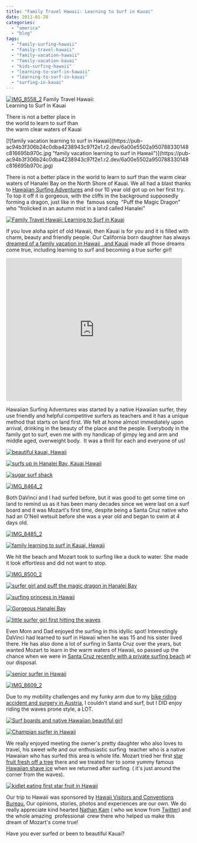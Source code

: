 ```yaml
---
title: "Family Travel Hawaii: Learning to Surf in Kauai"
date: 2011-01-28
categories: 
  - "america"
  - "blog"
tags: 
  - "family-surfing-hawaii"
  - "family-travel-hawaii"
  - "family-vacation-hawaii"
  - "family-vacation-kauai"
  - "kids-surfing-hawaii"
  - "learning-to-surf-in-hawaii"
  - "learning-to-surf-in-kauai"
  - "surfing-in-kauai"
---
```


 [![IMG_8558_2](https://pub-ac94b3f306b24c0dba4238943c97f2e1.r2.dev/6a00e5502a950788330147e20e580f970b.jpg "IMG_8558_2")](https://pub-ac94b3f306b24c0dba4238943c97f2e1.r2.dev/6a00e5502a950788330147e20e580f970b.jpg) Family Travel Hawaii:  
Learning to Surf in Kauai

There is not a better place in  
the world to learn to surf than  
the warm clear waters of Kauai

<!--more--> [![family vacation learning to surf in Hawaii](https://pub-ac94b3f306b24c0dba4238943c97f2e1.r2.dev/6a00e5502a950788330148c816695b970c.jpg "family vacation learning to surf in Hawaii")](https://pub-ac94b3f306b24c0dba4238943c97f2e1.r2.dev/6a00e5502a950788330148c816695b970c.jpg)

There is not a better place in the world to learn to surf than the warm clear waters of Hanalei Bay on the North Shore of Kauai. We all had a blast thanks to [Hawaiian Surfing Adventures](http://www.hawaiiansurfingadventures.com/ "Hawaiian Surfing adventures") and our 10 year old got up on her first try. To top it off it is gorgeous, with the cliffs in the background supposedly forming a dragon, just like in the  famous song  "Puff the Magic Dragon" who "frolicked in an autumn mist in a land called Hanalei"

[![ Family Travel Hawaii: Learning to Surf in Kauai](https://pub-ac94b3f306b24c0dba4238943c97f2e1.r2.dev/6a00e5502a950788330147e20de398970b.jpg " Family Travel Hawaii: Learning to Surf in Kauai")](https://pub-ac94b3f306b24c0dba4238943c97f2e1.r2.dev/6a00e5502a950788330147e20de398970b.jpg)

If you love aloha spirt of old Hawaii, then Kauai is for you and it is filled with charm, beauty and friendly people. Our California born daughter has always [dreamed of a family vacation in Hawaii , and Kauai](http://soultravelers3new.local/2010/10/family-travel-kauai-hawaii-photo-luau-hawaiin-culture-napali-coast-sail-best-for-kids.html "dream of a family vacation in Hawaii and Kauai") made all those dreams come true, including learning to surf and becoming a true surfer girl!

<iframe class="youtube-player" frameborder="0" height="390" src="http://www.youtube.com/embed/UFvebMenG2I" title="YouTube video player" type="text/html" width="480"></iframe>

Hawaiian Surfing Adventures was started by a native Hawaiian surfer, they use friendly and helpful competitive surfers as teachers and it has a unique method that starts on land first. We felt at home almost immediately upon arrival, drinking in the beauty of the place and the people. Everybody in the family got to surf, even me with my handicap of gimpy leg and arm and middle aged, overweight body.  It was a thrill for each and everyone of us!

[](https://pub-ac94b3f306b24c0dba4238943c97f2e1.r2.dev/6a00e5502a950788330147e20e6e0a970b-300x208-1.jpg)[![beautiful kauai, Hawaii](https://pub-ac94b3f306b24c0dba4238943c97f2e1.r2.dev/6a00e5502a950788330148c81738dc970c.jpg "beautiful kauai, Hawaii")](https://pub-ac94b3f306b24c0dba4238943c97f2e1.r2.dev/6a00e5502a950788330148c81738dc970c-150x150-1.jpg)  
  
  

[![surfs up in Hanalei Bay, Kauai Hawaii](https://pub-ac94b3f306b24c0dba4238943c97f2e1.r2.dev/6a00e5502a950788330147e20e134b970b.jpg "surfs up in Hanalei Bay, Kauai Hawaii")](https://pub-ac94b3f306b24c0dba4238943c97f2e1.r2.dev/6a00e5502a950788330147e20e134b970b.jpg)

[![sugar surf shack](https://pub-ac94b3f306b24c0dba4238943c97f2e1.r2.dev/6a00e5502a950788330148c8173ab8970c.jpg "sugar surf shack")](https://pub-ac94b3f306b24c0dba4238943c97f2e1.r2.dev/6a00e5502a950788330148c8173ab8970c.jpg)  
  

[![IMG_8464_2](https://pub-ac94b3f306b24c0dba4238943c97f2e1.r2.dev/6a00e5502a950788330147e20e1827970b.jpg "IMG_8464_2")](https://pub-ac94b3f306b24c0dba4238943c97f2e1.r2.dev/6a00e5502a950788330147e20e1827970b.jpg)

Both DaVinci and I had surfed before, but it was good to get some time on land to remind us as it has been many decades since we were last on a surf board and it was Mozart's first time, despite being a Santa Cruz native who had an O'Neil wetsuit before she was a year old and began to swim at 4 days old.

[![IMG_8485_2](https://pub-ac94b3f306b24c0dba4238943c97f2e1.r2.dev/6a00e5502a950788330147e20e6e0a970b.jpg "IMG_8485_2")](https://pub-ac94b3f306b24c0dba4238943c97f2e1.r2.dev/6a00e5502a950788330147e20e6e0a970b.jpg)

[![family learning to surf in Kauai, Hawaii](https://pub-ac94b3f306b24c0dba4238943c97f2e1.r2.dev/6a00e5502a950788330147e20eb8b6970b.jpg "family learning to surf in Kauai, Hawaii")](https://pub-ac94b3f306b24c0dba4238943c97f2e1.r2.dev/6a00e5502a950788330147e20eb8b6970b.jpg)

We hit the beach and Mozart took to surfing like a duck to water. She made it look effortless and did not want to stop.

[![IMG_8500_2](https://pub-ac94b3f306b24c0dba4238943c97f2e1.r2.dev/6a00e5502a950788330148c817f2f1970c.jpg "IMG_8500_2")](https://pub-ac94b3f306b24c0dba4238943c97f2e1.r2.dev/6a00e5502a950788330148c817f2f1970c.jpg)

[![surfer girl and puff the magic dragon in Hanalei Bay](https://pub-ac94b3f306b24c0dba4238943c97f2e1.r2.dev/6a00e5502a950788330148c817f575970c.jpg "surfer girl and puff the magic dragon in Hanalei Bay")](https://pub-ac94b3f306b24c0dba4238943c97f2e1.r2.dev/6a00e5502a950788330148c817f575970c.jpg)

[![surfing princess in Hawaii](https://pub-ac94b3f306b24c0dba4238943c97f2e1.r2.dev/6a00e5502a950788330148c8183bd9970c.jpg "surfing princess in Hawaii")](https://pub-ac94b3f306b24c0dba4238943c97f2e1.r2.dev/6a00e5502a950788330148c8183bd9970c.jpg)

[![Gorgeous Hanalei Bay](https://pub-ac94b3f306b24c0dba4238943c97f2e1.r2.dev/6a00e5502a950788330147e20efecb970b.jpg "Gorgeous Hanalei Bay")](https://pub-ac94b3f306b24c0dba4238943c97f2e1.r2.dev/6a00e5502a950788330147e20efecb970b.jpg)

[![little surfer girl first hitting the waves](https://pub-ac94b3f306b24c0dba4238943c97f2e1.r2.dev/6a00e5502a950788330147e20f23da970b.jpg "little surfer girl first hitting the waves")](https://pub-ac94b3f306b24c0dba4238943c97f2e1.r2.dev/6a00e5502a950788330147e20f23da970b.jpg)

  
Even Mom and Dad enjoyed the surfing in this idyllic spot! Interestingly DaVinci had learned to surf in Hawaii when he was 15 and his sister lived there. He has also done a lot of surfing in Santa Cruz over the years, but wanted Mozart to learn in the warm waters of Hawaii, so passed up the chance when we were in [Santa Cruz recently with a private surfing beach](http://soultravelers3new.local/2011/01/homeaway-santa-cruz-beach-house-vacation-rental-review-best-family-friendly-lodging.html "santa cruz vacation rental with private beach") at our disposal.

[![senior surfer in Hawaii](https://pub-ac94b3f306b24c0dba4238943c97f2e1.r2.dev/6a00e5502a950788330148c81840cc970c.jpg "senior surfer in Hawaii")](https://pub-ac94b3f306b24c0dba4238943c97f2e1.r2.dev/6a00e5502a950788330148c81840cc970c.jpg)

[![IMG_8609_2](https://pub-ac94b3f306b24c0dba4238943c97f2e1.r2.dev/6a00e5502a950788330147e20f34e2970b.jpg "IMG_8609_2")](https://pub-ac94b3f306b24c0dba4238943c97f2e1.r2.dev/6a00e5502a950788330147e20f34e2970b.jpg)

Due to my mobility challenges and my funky arm due to my [bike riding accident and surgery in Austria](http://soultravelers3new.local/2009/09/-a-travelers-tragic-tale-handling-travel-disasters-medical-emergency-.html "bike riding accident and surgery in Austria"), I couldn't stand and surf, but I DID enjoy riding the waves prone style, a LOT.

[![Surf boards and native Hawaiian beautiful girl ](https://pub-ac94b3f306b24c0dba4238943c97f2e1.r2.dev/6a00e5502a950788330147e20f4ab1970b.jpg "Surf boards and native Hawaiian beautiful girl ")](https://pub-ac94b3f306b24c0dba4238943c97f2e1.r2.dev/6a00e5502a950788330147e20f4ab1970b.jpg)

[![Champian surfer in Hawaii](https://pub-ac94b3f306b24c0dba4238943c97f2e1.r2.dev/6a00e5502a950788330148c8186126970c.jpg "Champian surfer in Hawaii")](https://pub-ac94b3f306b24c0dba4238943c97f2e1.r2.dev/6a00e5502a950788330148c8186126970c.jpg)

We really enjoyed meeting the owner's pretty daughter who also loves to travel, his sweet wife and our enthusiastic surfing  teacher who is a native Hawaiian who has surfed this area is whole life. Mozart tried her first [star fruit fresh off a tree](http://en.wikipedia.org/wiki/Carambola "star fruit") there and we treated her to some yummy famous [Hawaiian shave ice](http://en.wikipedia.org/wiki/Shave_ice "Hawaiian shave ice") when we returned after surfing. ( it's just around the corner from the waves).

[![kidlet eating first star fruit in Hawaii](https://pub-ac94b3f306b24c0dba4238943c97f2e1.r2.dev/6a00e5502a950788330148c8187c44970c.jpg "kidlet eating first star fruit in Hawaii")](https://pub-ac94b3f306b24c0dba4238943c97f2e1.r2.dev/6a00e5502a950788330148c8187c44970c.jpg)

Our trip to Hawaii was sponsored by [Hawaii Visitors and Conventions Bureau.](http://www.hvcb.org/ "Hawaiian visitors and conventions bureau") Our opinions, stories, photos and experiences are our own. We do really appreciate kind hearted [Nathan Kam](http://twitter.com/nathankam "nathan Kam") ( who we know from [Twitter](http://twitter.com/soultravelers3 "twitter")) and the whole amazing  professional  crew there who helped us make this dream of Mozart's come true!

Have you ever surfed or been to beautiful Kauai?
